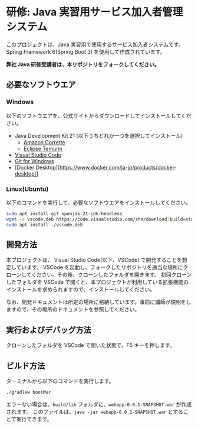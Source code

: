 # 研修: Java 実習用サービス加入者管理システム

このプロジェクトは、Java 実習用で使用するサービス加入者システムです。
Spring Framework 6(Spring Boot 3) を使用して作成されています。

**弊社 Java 研修受講者は、本リポジトリをフォークしてください。**

## 必要なソフトウエア

### Windows

以下のソフトウエアを、公式サイトからダウンロードしてインストールしてください。

- Java Development Kit 21 (以下うちどれか一つを選択してインストール)
  - [Amazon Corrette](https://aws.amazon.com/jp/corretto)
  - [Eclipse Temurin](https://adoptium.net/temurin/releases/)
- [Visual Studio Code](https://azure.microsoft.com/ja-jp/products/visual-studio-code)
- [Git for Windows](https://gitforwindows.org/)
- [Docker Desktop][https://www.docker.com/ja-jp/products/docker-desktop/]

### Linux(Ubuntu)

以下のコマンドを実行して、必要なソフトウエアをインストールしてください。

```sh
sudo apt install git openjdk-21-jdk-headless
wget -o vscode.deb https://code.visualstudio.com/sha/download?build=stable&os=linux-deb-x64
sudo apt install ./vscode.deb
```

## 開発方法

本プロジェクトは、 Visual Studio Code(以下、VSCode) で開発することを想定しています。
VSCode を起動し、フォークしたリポジトリを適当な場所にクローンしてください。その後、クローンしたフォルダを開きます。
初回クローンしたフォルダを VSCode で開くと、本プロジェクトが利用している拡張機能のインストールを求められますので、インストールしてください。

なお、開発ドキュメントは所定の場所に格納しています。事前に講師が説明をしますので、その場所のドキュメントを参照してください。

## 実行およびデバッグ方法

クローンしたフォルダを VSCode で開いた状態で、F5 キーを押します。

## ビルド方法

ターミナルから以下のコマンドを実行します。

```sh
./gradlew bootWar
```

エラーない場合は、`build/lib` フォルダに、`webapp-0.0.1-SNAPSHOT.war` が作成されます。
このファイルは、`java -jar webapp-0.0.1-SNAPSHOT.war` とすることで実行できます。
